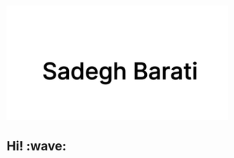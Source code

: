 <style>
    #readMe {
        animation: warpPadding 2s 2s ease
    }

    @keyframes example {
        to {padding: 3rem;}
    }
</style>

[![sadegh barati](https://github.com/sadeghbarati/sadeghbarati/raw/master/assets/sadegh.svg)](https://sadeghbarati.ir)

<div id="readMe">
    <h1 style='border-bottom: 0'> Hi! :wave:</h1>
</div>



